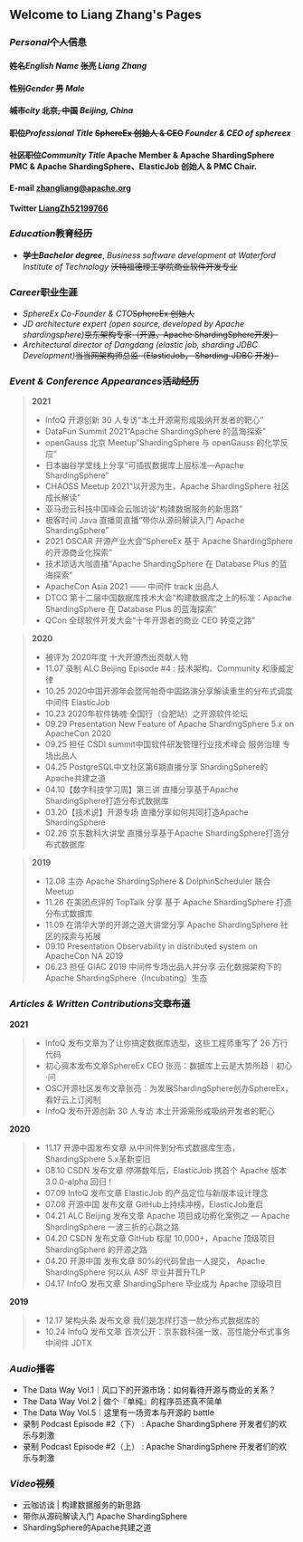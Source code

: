 ## Welcome to Liang Zhang's Pages

###  *Personal*~~个人信息~~

#### **~~姓名~~*English Name*** ~~张亮~~ *Liang Zhang*
#### **~~性别~~*Gender*** ~~男~~ *Male*
#### **~~城市~~*city*** ~~北京, 中国~~ *Beijing, China*
#### **~~职位~~*Professional Title*** ~~SphereEx 创始人 & CEO~~ *Founder & CEO of sphereex*
#### **~~社区职位~~*Community Title***  Apache Member & Apache ShardingSphere PMC & Apache ShardingSphere、ElasticJob 创始人 & PMC Chair.
#### **E-mail** <a href="mailto:zhangliang@apache.org">zhangliang@apache.org</a>
#### **Twitter** [LiangZh52199766](https://twitter.com/LiangZh52199766)
    
###  *Education*~~教育经历~~

- **~~学士~~*Bachelor degree***, *Business software development at Waterford Institute of Technology* ~~沃特福德理工学院商业软件开发专业~~

###  *Career*~~职业生涯~~

- *SphereEx Co-Founder & CTO*~~SphereEx 创始人~~
- *JD architecture expert (open source, developed by Apache shardingsphere)*~~京东架构专家（开源，Apache ShardingSphere开发）~~
- *Architectural director of Dangdang (elastic job, sharding JDBC Development)*~~当当网架构师总监（ElasticJob， Sharding-JDBC 开发）~~

###  *Event & Conference Appearances*~~活动经历~~

> **2021**    
> - InfoQ 开源创新 30 人专访“本土开源需形成吸纳开发者的靶心”
> - DataFun Summit 2021“Apache ShardingSphere 的蓝海探索”
> - openGauss 北京 Meetup“ShardingSphere 与 openGauss 的化学反应”
> - 日本幽谷学堂线上分享“可插拔数据库上层标准—Apache ShardingSphere”
> - CHAOSS Meetup 2021“以开源为生，Apache ShardingSphere 社区成长解读”
> - 亚马逊云科技中国峰会云咖访谈“构建数据服务的新思路”
> - 极客时间 Java 直播周直播“带你从源码解读入门 Apache ShardingSphere”
> - 2021 OSCAR 开源产业大会“SphereEx 基于 Apache ShardingSphere 的开源商业化探索”
> - 技术琐话大咖直播“Apache ShardingSphere 在 Database Plus 的蓝海探索”
> - ApacheCon Asia 2021 —— 中间件 track 出品人
> - DTCC 第十二届中国数据库技术大会“构建数据库之上的标准：Apache ShardingSphere 在 Database Plus 的蓝海探索”
> - QCon 全球软件开发大会“十年开源者的商业 CEO 转变之路”

> **2020** 
> - 被评为 2020年度 十大开源杰出贡献人物
> - 11.07 录制 ALC Beijing Episode #4 : 技术架构、Community 和康威定律
> - 10.25 2020中国开源年会暨阿帕奇中国路演分享解读重生的分布式调度中间件 ElasticJob
> - 10.23 2020年软件铸魂·全国行（合肥站）之开源软件论坛
> - 09.29 Presentation New Feature of Apache ShardingSphere 5.x on ApacheCon 2020
> - 09.25 担任 CSDI summit中国软件研发管理行业技术峰会 服务治理 专场出品人
> - 04.25 PostgreSQL中文社区第6期直播分享 ShardingSphere的Apache共建之道
> - 04.10【数字科技学习周】第三讲 直播分享基于Apache ShardingSphere打造分布式数据库
> - 03.20【技术说】开源专场 直播分享如何共同打造Apache ShardingSphere
> - 02.26 京东数科大讲堂 直播分享基于Apache ShardingSphere打造分布式数据库

> **2019**
> - 12.08 主办 Apache ShardingSphere & DolphinScheduler 联合 Meetup
> - 11.26 在美团点评的 TopTalk 分享 基于 Apache ShardingSphere 打造分布式数据库
> - 11.09 在清华大学的开源之道大讲堂分享 Apache ShardingSphere 社区的探索与拓展
> - 09.10 Presentation Observability in distributed system on ApacheCon NA 2019
> - 06.23 担任 GIAC 2019 中间件专场出品人并分享 云化数据架构下的Apache ShardingSphere（Incubating）生态


###  *Articles & Written Contributions*~~文章布道~~

**2021**
> - InfoQ 发布文章为了让你搞定数据库选型，这些工程师重写了 26 万行代码
> - 初心资本发布文章SphereEx CEO 张亮：数据库上云是大势所趋｜初心·问
> - OSC开源社区发布文章张亮：为发展ShardingSphere创办SphereEx，看好云上订阅制
> - InfoQ 发布开源创新 30 人专访 本土开源需形成吸纳开发者的靶心

**2020**
> - 11.17 开源中国发布文章 从中间件到分布式数据库生态，ShardingSphere 5.x革新变旧
> - 08.10 CSDN 发布文章 停滞数年后，ElasticJob 携首个 Apache 版本 3.0.0-alpha 回归！
> - 07.09 InfoQ 发布文章 ElasticJob 的产品定位与新版本设计理念
> - 07.08 开源中国 发布文章 GitHub上持续冲榜，ElasticJob重启
> - 04.21 ALC Beijing 发布文章 Apache 项目成功孵化案例之 — Apache ShardingSphere 一波三折的心跳之路
> - 04.20 CSDN 发布文章 GitHub 标星 10,000+，Apache 顶级项目 ShardingSphere 的开源之路
> - 04.20 开源中国 发布文章 80%的代码曾由一人提交， Apache ShardingSphere 何以从 ASF 毕业并晋升TLP
> - 04.17 InfoQ 发布文章 ShardingSphere 毕业成为 Apache 顶级项目

**2019**
> - 12.17 架构头条 发布文章 我们是怎样打造一款分布式数据库的
> - 10.24 InfoQ 发布文章 首次公开：京东数科强一致、高性能分布式事务中间件 JDTX

###  *Audio*~~播客~~

- The Data Way Vol.1｜风口下的开源市场：如何看待开源与商业的关系？
- The Data Way Vol.2 | 做个『单纯』的程序员还真不简单
- The Data Way Vol.5｜这里有一场资本与开源的 battle
- 录制 Podcast Episode #2（下） : Apache ShardingSphere 开发者们的欢乐与刺激
- 录制 Podcast Episode #2（上） : Apache ShardingSphere 开发者们的欢乐与刺激

###  *Video*~~视频~~

- 云咖访谈 | 构建数据服务的新思路
- 带你从源码解读入门 Apache ShardingSphere
- ShardingSphere的Apache共建之道
